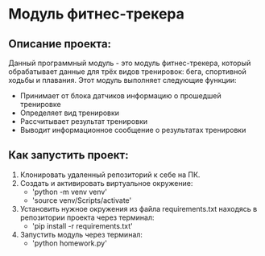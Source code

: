 # Модуль фитнес-трекера

## Описание проекта:

Данный программный модуль - это модуль фитнес-трекера, который обрабатывает данные для трёх видов тренировок: бега, спортивной ходьбы и плавания. 
Этот модуль выполняет следующие функции:

- Принимает от блока датчиков информацию о прошедшей тренировке
- Определяет вид тренировки
- Рассчитывает результат тренировки
- Выводит информационное сообщение о результатах тренировки

## Как запустить проект:

1. Клонировать удаленный репозиторий к себе на ПК.
2. Создать и активировать виртуальное окружение:
   - 'python -m venv venv'
   - 'source venv/Scripts/activate'
3. Установить нужное окружения из файла requirements.txt находясь в репозитории проекта через терминал:
   - 'pip install -r requirements.txt'
4. Запустить модуль через терминал:
   - 'python homework.py'
